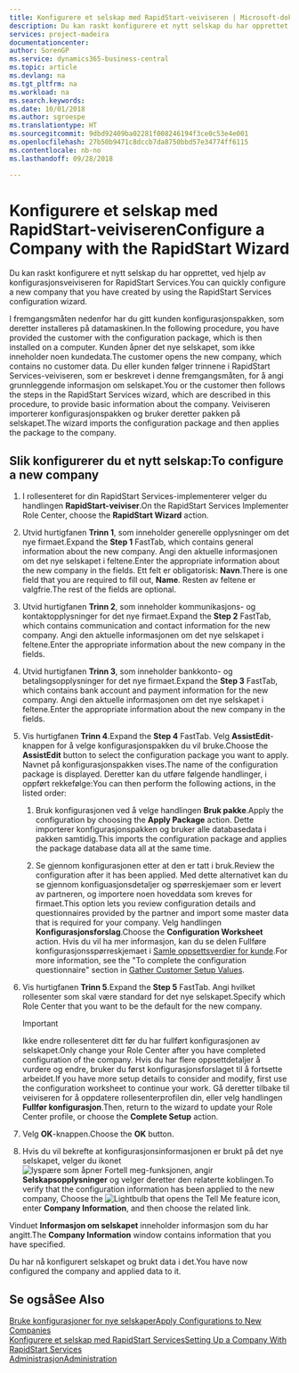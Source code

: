 ```yaml
---
title: Konfigurere et selskap med RapidStart-veiviseren | Microsoft-dokumentasjon
description: Du kan raskt konfigurere et nytt selskap du har opprettet, ved hjelp av konfigurasjonsveiviseren for RapidStart Services.
services: project-madeira
documentationcenter: 
author: SorenGP
ms.service: dynamics365-business-central
ms.topic: article
ms.devlang: na
ms.tgt_pltfrm: na
ms.workload: na
ms.search.keywords: 
ms.date: 10/01/2018
ms.author: sgroespe
ms.translationtype: HT
ms.sourcegitcommit: 9dbd92409ba02281f008246194f3ce0c53e4e001
ms.openlocfilehash: 27b50b9471c8dccb7da8750bbd57e34774ff6115
ms.contentlocale: nb-no
ms.lasthandoff: 09/28/2018

---
```

# <a name="configure-a-company-with-the-rapidstart-wizard"></a><span data-ttu-id="80594-103">Konfigurere et selskap med RapidStart-veiviseren</span><span class="sxs-lookup"><span data-stu-id="80594-103">Configure a Company with the RapidStart Wizard</span></span>
<span data-ttu-id="80594-104">Du kan raskt konfigurere et nytt selskap du har opprettet, ved hjelp av konfigurasjonsveiviseren for RapidStart Services.</span><span class="sxs-lookup"><span data-stu-id="80594-104">You can quickly configure a new company that you have created by using the RapidStart Services configuration wizard.</span></span>

<span data-ttu-id="80594-105">I fremgangsmåten nedenfor har du gitt kunden konfigurasjonspakken, som deretter installeres på datamaskinen.</span><span class="sxs-lookup"><span data-stu-id="80594-105">In the following procedure, you have provided the customer with the configuration package, which is then installed on a computer.</span></span> <span data-ttu-id="80594-106">Kunden åpner det nye selskapet, som ikke inneholder noen kundedata.</span><span class="sxs-lookup"><span data-stu-id="80594-106">The customer opens the new company, which contains no customer data.</span></span> <span data-ttu-id="80594-107">Du eller kunden følger trinnene i RapidStart Services-veiviseren, som er beskrevet i denne fremgangsmåten, for å angi grunnleggende informasjon om selskapet.</span><span class="sxs-lookup"><span data-stu-id="80594-107">You or the customer then follows the steps in the RapidStart Services wizard, which are described in this procedure, to provide basic information about the company.</span></span> <span data-ttu-id="80594-108">Veiviseren importerer konfigurasjonspakken og bruker deretter pakken på selskapet.</span><span class="sxs-lookup"><span data-stu-id="80594-108">The wizard imports the configuration package and then applies the package to the company.</span></span>  

## <a name="to-configure-a-new-company"></a><span data-ttu-id="80594-109">Slik konfigurerer du et nytt selskap:</span><span class="sxs-lookup"><span data-stu-id="80594-109">To configure a new company</span></span>  
1. <span data-ttu-id="80594-110">I rollesenteret for din RapidStart Services-implementerer velger du handlingen **RapidStart-veiviser**.</span><span class="sxs-lookup"><span data-stu-id="80594-110">On the RapidStart Services Implementer Role Center, choose the **RapidStart Wizard** action.</span></span>  
2. <span data-ttu-id="80594-111">Utvid hurtigfanen **Trinn 1**, som inneholder generelle opplysninger om det nye firmaet.</span><span class="sxs-lookup"><span data-stu-id="80594-111">Expand the **Step 1** FastTab, which contains general information about the new company.</span></span> <span data-ttu-id="80594-112">Angi den aktuelle informasjonen om det nye selskapet i feltene.</span><span class="sxs-lookup"><span data-stu-id="80594-112">Enter the appropriate information about the new company in the fields.</span></span> <span data-ttu-id="80594-113">Ett felt er obligatorisk: **Navn**.</span><span class="sxs-lookup"><span data-stu-id="80594-113">There is one field that you are required to fill out, **Name**.</span></span> <span data-ttu-id="80594-114">Resten av feltene er valgfrie.</span><span class="sxs-lookup"><span data-stu-id="80594-114">The rest of the fields are optional.</span></span>  
3. <span data-ttu-id="80594-115">Utvid hurtigfanen **Trinn 2**, som inneholder kommunikasjons- og kontaktopplysninger for det nye firmaet.</span><span class="sxs-lookup"><span data-stu-id="80594-115">Expand the **Step 2** FastTab, which contains communication and contact information for the new company.</span></span> <span data-ttu-id="80594-116">Angi den aktuelle informasjonen om det nye selskapet i feltene.</span><span class="sxs-lookup"><span data-stu-id="80594-116">Enter the appropriate information about the new company in the fields.</span></span>
4. <span data-ttu-id="80594-117">Utvid hurtigfanen **Trinn 3**, som inneholder bankkonto- og betalingsopplysninger for det nye firmaet.</span><span class="sxs-lookup"><span data-stu-id="80594-117">Expand the **Step 3** FastTab, which contains bank account and payment information for the new company.</span></span> <span data-ttu-id="80594-118">Angi den aktuelle informasjonen om det nye selskapet i feltene.</span><span class="sxs-lookup"><span data-stu-id="80594-118">Enter the appropriate information about the new company in the fields.</span></span>  
5. <span data-ttu-id="80594-119">Vis hurtigfanen **Trinn 4**.</span><span class="sxs-lookup"><span data-stu-id="80594-119">Expand the **Step 4** FastTab.</span></span> <span data-ttu-id="80594-120">Velg **AssistEdit**-knappen for å velge konfigurasjonspakken du vil bruke.</span><span class="sxs-lookup"><span data-stu-id="80594-120">Choose the **AssistEdit** button to select the configuration package you want to apply.</span></span> <span data-ttu-id="80594-121">Navnet på konfigurasjonspakken vises.</span><span class="sxs-lookup"><span data-stu-id="80594-121">The name of the configuration package is displayed.</span></span> <span data-ttu-id="80594-122">Deretter kan du utføre følgende handlinger, i oppført rekkefølge:</span><span class="sxs-lookup"><span data-stu-id="80594-122">You can then perform the following actions, in the listed order:</span></span>  

    1. <span data-ttu-id="80594-123">Bruk konfigurasjonen ved å velge handlingen **Bruk pakke**.</span><span class="sxs-lookup"><span data-stu-id="80594-123">Apply the configuration by choosing the **Apply Package** action.</span></span> <span data-ttu-id="80594-124">Dette importerer konfigurasjonspakken og bruker alle databasedata i pakken samtidig.</span><span class="sxs-lookup"><span data-stu-id="80594-124">This imports the configuration package and applies the package database data all at the same time.</span></span>  

    2. <span data-ttu-id="80594-125">Se gjennom konfigurasjonen etter at den er tatt i bruk.</span><span class="sxs-lookup"><span data-stu-id="80594-125">Review the configuration after it has been applied.</span></span> <span data-ttu-id="80594-126">Med dette alternativet kan du se gjennom konfiguasjonsdetaljer og spørreskjemaer som er levert av partneren, og importere noen hoveddata som kreves for firmaet.</span><span class="sxs-lookup"><span data-stu-id="80594-126">This option lets you review configuration details and questionnaires provided by the partner and import some master data that is required for your company.</span></span> <span data-ttu-id="80594-127">Velg handlingen **Konfigurasjonsforslag**.</span><span class="sxs-lookup"><span data-stu-id="80594-127">Choose the **Configuration Worksheet** action.</span></span> <span data-ttu-id="80594-128">Hvis du vil ha mer informasjon, kan du se delen Fullføre konfigurasjonsspørreskjemaet i [Samle oppsettsverdier for kunde](admin-gather-customer-setup-values.md).</span><span class="sxs-lookup"><span data-stu-id="80594-128">For more information, see the "To complete the configuration questionnaire" section in [Gather Customer Setup Values](admin-gather-customer-setup-values.md).</span></span>  

6. <span data-ttu-id="80594-129">Vis hurtigfanen **Trinn 5**.</span><span class="sxs-lookup"><span data-stu-id="80594-129">Expand the **Step 5** FastTab.</span></span> <span data-ttu-id="80594-130">Angi hvilket rollesenter som skal være standard for det nye selskapet.</span><span class="sxs-lookup"><span data-stu-id="80594-130">Specify which Role Center that you want to be the default for the new company.</span></span>  

    > [!IMPORTANT]  
    >  <span data-ttu-id="80594-131">Ikke endre rollesenteret ditt før du har fullført konfigurasjonen av selskapet.</span><span class="sxs-lookup"><span data-stu-id="80594-131">Only change your Role Center after you have completed configuration of the company.</span></span> <span data-ttu-id="80594-132">Hvis du har flere oppsettdetaljer å vurdere og endre, bruker du først konfigurasjonsforslaget til å fortsette arbeidet.</span><span class="sxs-lookup"><span data-stu-id="80594-132">If you have more setup details to consider and modify, first use the configuration worksheet to continue your work.</span></span> <span data-ttu-id="80594-133">Gå deretter tilbake til veiviseren for å oppdatere rollesenterprofilen din, eller velg handlingen **Fullfør konfigurasjon**.</span><span class="sxs-lookup"><span data-stu-id="80594-133">Then, return to the wizard to update your Role Center profile, or choose the **Complete Setup** action.</span></span>

7. <span data-ttu-id="80594-134">Velg **OK**-knappen.</span><span class="sxs-lookup"><span data-stu-id="80594-134">Choose the **OK** button.</span></span>  
8. <span data-ttu-id="80594-135">Hvis du vil bekrefte at konfigurasjonsinformasjonen er brukt på det nye selskapet, velger du ikonet ![lyspære som åpner Fortell meg-funksjonen](media/ui-search/search_small.png "Fortell hva du vil gjøre"), angir **Selskapsopplysninger** og velger deretter den relaterte koblingen.</span><span class="sxs-lookup"><span data-stu-id="80594-135">To verify that the configuration information has been applied to the new company, Choose the ![Lightbulb that opens the Tell Me feature](media/ui-search/search_small.png "Tell me what you want to do") icon, enter **Company Information**, and then choose the related link.</span></span>

<span data-ttu-id="80594-136">Vinduet **Informasjon om selskapet** inneholder informasjon som du har angitt.</span><span class="sxs-lookup"><span data-stu-id="80594-136">The **Company Information** window contains information that you have specified.</span></span>   

<span data-ttu-id="80594-137">Du har nå konfigurert selskapet og brukt data i det.</span><span class="sxs-lookup"><span data-stu-id="80594-137">You have now configured the company and applied data to it.</span></span>  

## <a name="see-also"></a><span data-ttu-id="80594-138">Se også</span><span class="sxs-lookup"><span data-stu-id="80594-138">See Also</span></span>  
[<span data-ttu-id="80594-139">Bruke konfigurasjoner for nye selskaper</span><span class="sxs-lookup"><span data-stu-id="80594-139">Apply Configurations to New Companies</span></span>](admin-apply-configuration-to-new-companies.md)  
[<span data-ttu-id="80594-140">Konfigurere et selskap med RapidStart Services</span><span class="sxs-lookup"><span data-stu-id="80594-140">Setting Up a Company With RapidStart Services</span></span>](admin-set-up-a-company-with-rapidstart.md)  
[<span data-ttu-id="80594-141">Administrasjon</span><span class="sxs-lookup"><span data-stu-id="80594-141">Administration</span></span>](admin-setup-and-administration.md)

